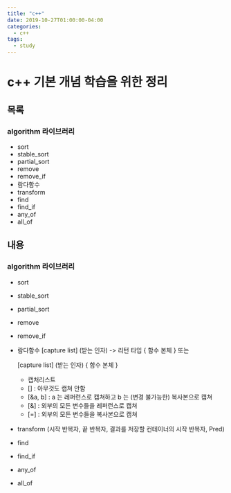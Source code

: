 ```yaml
---
title: "c++"
date: 2019-10-27T01:00:00-04:00
categories:
  - c++
tags:
  - study
---
```


# c++ 기본 개념 학습을 위한 정리

## 목록
### algorithm 라이브러리
- sort
 - stable_sort
 - partial_sort
 - remove
 - remove_if
 - 람다함수
 - transform
 - find
 - find_if
 - any_of
 - all_of
 
## 내용
 
### algorithm 라이브러리
 - sort
 - stable_sort
 - partial_sort
 - remove
 - remove_if
 - 람다함수
	[capture list] (받는 인자) -> 리턴 타입 { 함수 본체 } 또는
  
	[capture list] (받는 인자) { 함수 본체 }
	- 캡처리스트
	 - [] : 아무것도 캡쳐 안함
	 - [&a, b] : a 는 레퍼런스로 캡쳐하고 b 는 (변경 불가능한) 복사본으로 캡쳐
	 - [&] : 외부의 모든 변수들을 레퍼런스로 캡쳐
	 - [=] : 외부의 모든 변수들을 복사본으로 캡쳐
 - transform (시작 반복자, 끝 반복자, 결과를 저장할 컨테이너의 시작 반복자, Pred)
 - find
 - find_if
 - any_of
 - all_of
